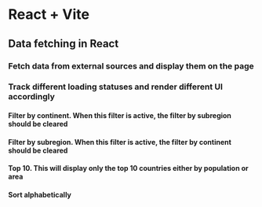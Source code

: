 # React + Vite

## Data fetching in React

### Fetch data from external sources and display them on the page

### Track different loading statuses and render different UI accordingly

#### Filter by continent. When this filter is active, the filter by subregion should be cleared

#### Filter by subregion. When this filter is active, the filter by continent should be cleared

#### Top 10. This will display only the top 10 countries either by population or area

#### Sort alphabetically
